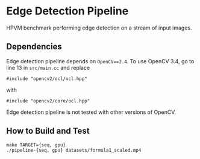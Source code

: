 # Edge Detection Pipeline

HPVM benchmark performing edge detection on a stream of input images.

## Dependencies

Edge detection pipeline depends on `OpenCV==2.4`. To use OpenCV 3.4, go to line 13 in `src/main.cc`
and replace 

```
#include "opencv2/ocl/ocl.hpp"
```
with
```
#include "opencv2/core/ocl.hpp"
```

Edge detection pipeline is not tested with other versions of OpenCV.

## How to Build and Test

```
make TARGET={seq, gpu}
./pipeline-{seq, gpu} datasets/formula1_scaled.mp4
```
